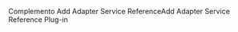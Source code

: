 <span data-ttu-id="50828-101">Complemento Add Adapter Service Reference</span><span class="sxs-lookup"><span data-stu-id="50828-101">Add Adapter Service Reference Plug-in</span></span>